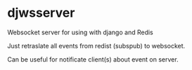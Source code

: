 # djwsserver
Websocket server for using with django and Redis

Just retraslate all events from redist (subspub) to websocket.

Can be useful for notificate client(s) about event on server.

